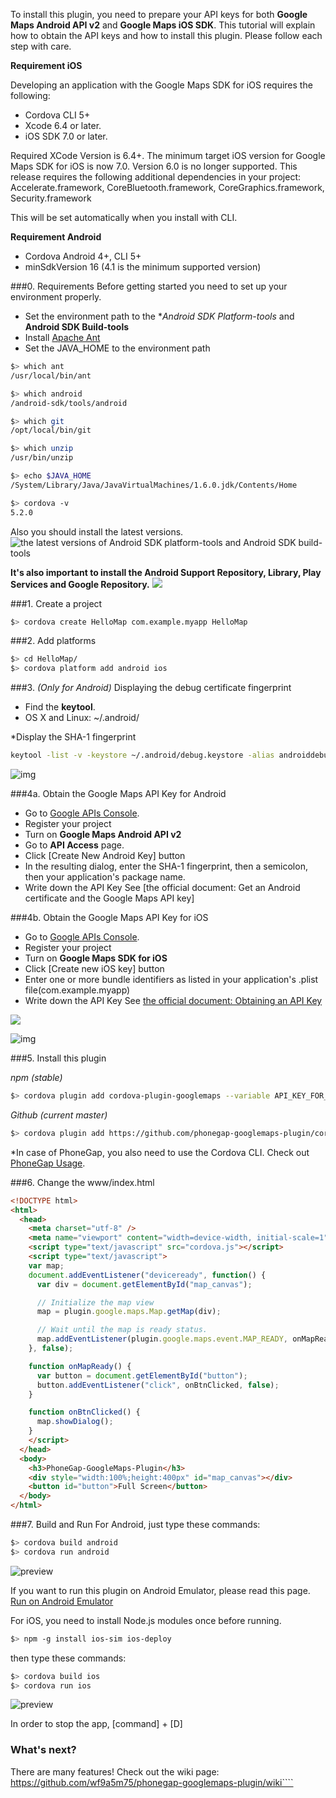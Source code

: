 To install this plugin, you need to prepare your API keys for both **Google Maps Android API v2** and **Google Maps iOS SDK**. This tutorial will explain how to obtain the API keys and how to install this plugin. Please follow each step with care.

**Requirement iOS**

Developing an application with the Google Maps SDK for iOS requires the following:

* Cordova CLI 5+
* Xcode 6.4 or later.
* iOS SDK 7.0 or later.

Required XCode Version is 6.4+. The minimum target iOS version for Google Maps SDK for iOS is now 7.0. Version 6.0 is no longer supported. This release requires the following additional dependencies in your project: Accelerate.framework, CoreBluetooth.framework, CoreGraphics.framework, Security.framework

This will be set automatically when you install with CLI.

**Requirement Android**

* Cordova Android 4+, CLI 5+
* minSdkVersion 16 (4.1 is the minimum supported version)


###0. Requirements
Before getting started you need to set up your environment properly.
* Set the environment path to the **Android SDK Platform-tools* and **Android SDK Build-tools**
* Install [Apache Ant](http://ant.apache.org/)
* Set the JAVA_HOME to the environment path
```bash
$> which ant
/usr/local/bin/ant

$> which android
/android-sdk/tools/android

$> which git
/opt/local/bin/git

$> which unzip
/usr/bin/unzip

$> echo $JAVA_HOME
/System/Library/Java/JavaVirtualMachines/1.6.0.jdk/Contents/Home

$> cordova -v
5.2.0
```

Also you should install the latest versions.
![the latest versions of Android SDK platform-tools and Android SDK build-tools](https://raw.github.com/wf9a5m75/phonegap-googlemaps-plugin/Images/installation_mac/step0.gif)

**It's also important to install the Android Support Repository, Library, Play Services and Google Repository.**
![](https://cloud.githubusercontent.com/assets/504909/9845520/cb08e278-5acb-11e5-9cd6-cc4d98abb2cc.png)


###1. Create a project
```bash
$> cordova create HelloMap com.example.myapp HelloMap
```

###2. Add platforms
```bash
$> cd HelloMap/
$> cordova platform add android ios
```

###3. _(Only for Android)_ Displaying the debug certificate fingerprint
* Find the **keytool**.
 * OS X and Linux: ~/.android/

*Display the SHA-1 fingerprint
```bash
keytool -list -v -keystore ~/.android/debug.keystore -alias androiddebugkey -storepass android -keypass android
```
![img](https://googledrive.com/host/0B1ECfqTCcLE8SkNKNnJNS1BEQk0/android_keystore.png)

###4a. Obtain the Google Maps API Key for Android
* Go to [Google APIs Console](https://code.google.com/apis/console/).
* Register your project
* Turn on **Google Maps Android API v2**
* Go to **API Access** page.
* Click [Create New Android Key] button
* In the resulting dialog, enter the SHA-1 fingerprint, then a semicolon, then your application's package name.
* Write down the API Key
See [the official document: Get an Android certificate and the Google Maps API key]

###4b. Obtain the Google Maps API Key for iOS
* Go to [Google APIs Console](https://code.google.com/apis/console/).
* Register your project
* Turn on **Google Maps SDK for iOS**
* Click [Create new iOS key] button
* Enter one or more bundle identifiers as listed in your application's .plist file(com.example.myapp)
* Write down the API Key
See [the official document: Obtaining an API Key](https://developers.google.com/maps/documentation/ios/start#obtaining_an_api_key)

![](https://googledrive.com/host/0B1ECfqTCcLE8SkNKNnJNS1BEQk0/api_console.png)

![img](https://googledrive.com/host/0B1ECfqTCcLE8SkNKNnJNS1BEQk0/api_key.png)

###5. Install this plugin

*npm (stable)*
```bash
$> cordova plugin add cordova-plugin-googlemaps --variable API_KEY_FOR_ANDROID="YOUR_ANDROID_API_KEY_IS_HERE" --variable API_KEY_FOR_IOS="YOUR_IOS_API_KEY_IS_HERE"
```

*Github (current master)*
```bash
$> cordova plugin add https://github.com/phonegap-googlemaps-plugin/cordova-plugin-googlemaps --variable API_KEY_FOR_ANDROID="YOUR_ANDROID_API_KEY_IS_HERE" --variable API_KEY_FOR_IOS="YOUR_IOS_API_KEY_IS_HERE"
```

*In case of PhoneGap, you also need to use the Cordova CLI. Check out [PhoneGap Usage](./Phonegap-Usage).

###6. Change the www/index.html
```html
<!DOCTYPE html>
<html>
  <head>
    <meta charset="utf-8" />
    <meta name="viewport" content="width=device-width, initial-scale=1">
    <script type="text/javascript" src="cordova.js"></script>
    <script type="text/javascript">
    var map;
    document.addEventListener("deviceready", function() {
      var div = document.getElementById("map_canvas");

      // Initialize the map view
      map = plugin.google.maps.Map.getMap(div);

      // Wait until the map is ready status.
      map.addEventListener(plugin.google.maps.event.MAP_READY, onMapReady);
    }, false);

    function onMapReady() {
      var button = document.getElementById("button");
      button.addEventListener("click", onBtnClicked, false);
    }

    function onBtnClicked() {
      map.showDialog();
    }
    </script>
  </head>
  <body>
    <h3>PhoneGap-GoogleMaps-Plugin</h3>
    <div style="width:100%;height:400px" id="map_canvas"></div>
    <button id="button">Full Screen</button>
  </body>
</html>
```


###7. Build and Run
For Android, just type these commands:
```bash
$> cordova build android
$> cordova run android
```
![preview](https://googledrive.com/host/0B1ECfqTCcLE8MU1CbUtNVUs3TEE/embed_map.gif)

If you want to run this plugin on Android Emulator, please read this page.
[Run on Android Emulator](https://github.com/wf9a5m75/phonegap-googlemaps-plugin/wiki/Android-Emulator)

For iOS, you need to install Node.js modules once before running.
```bash
$> npm -g install ios-sim ios-deploy
```

then type these commands:
```bash
$> cordova build ios
$> cordova run ios
```
![preview](https://googledrive.com/host/0B1ECfqTCcLE8MU1CbUtNVUs3TEE/embed_map_ios.gif)

In order to stop the app, [command] + [D]

### What's next?
There are many features! Check out the wiki page:
https://github.com/wf9a5m75/phonegap-googlemaps-plugin/wiki````